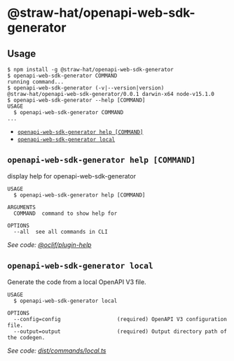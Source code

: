 # @straw-hat/openapi-web-sdk-generator

## Usage
<!-- usage -->
```sh-session
$ npm install -g @straw-hat/openapi-web-sdk-generator
$ openapi-web-sdk-generator COMMAND
running command...
$ openapi-web-sdk-generator (-v|--version|version)
@straw-hat/openapi-web-sdk-generator/0.0.1 darwin-x64 node-v15.1.0
$ openapi-web-sdk-generator --help [COMMAND]
USAGE
  $ openapi-web-sdk-generator COMMAND
...
```
<!-- usagestop -->

<!-- commands -->
* [`openapi-web-sdk-generator help [COMMAND]`](#openapi-web-sdk-generator-help-command)
* [`openapi-web-sdk-generator local`](#openapi-web-sdk-generator-local)

## `openapi-web-sdk-generator help [COMMAND]`

display help for openapi-web-sdk-generator

```
USAGE
  $ openapi-web-sdk-generator help [COMMAND]

ARGUMENTS
  COMMAND  command to show help for

OPTIONS
  --all  see all commands in CLI
```

_See code: [@oclif/plugin-help](https://github.com/oclif/plugin-help/blob/v3.2.0/src/commands/help.ts)_

## `openapi-web-sdk-generator local`

Generate the code from a local OpenAPI V3 file.

```
USAGE
  $ openapi-web-sdk-generator local

OPTIONS
  --config=config                  (required) OpenAPI V3 configuration file.
  --output=output                  (required) Output directory path of the codegen.
```

_See code: [dist/commands/local.ts](https://github.com/straw-hat-team/openapi-web-sdk-generator/blob/v0.0.1/dist/commands/local.ts)_
<!-- commandsstop -->
